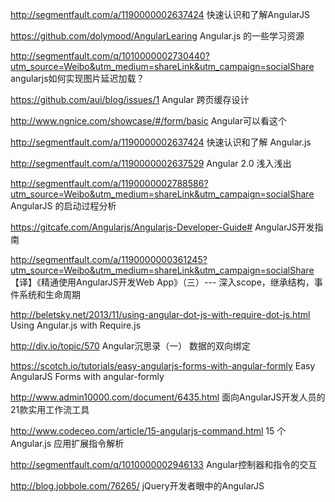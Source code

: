 http://segmentfault.com/a/1190000002637424
快速认识和了解AngularJS

https://github.com/dolymood/AngularLearing
Angular.js 的一些学习资源

http://segmentfault.com/q/1010000002730440?utm_source=Weibo&utm_medium=shareLink&utm_campaign=socialShare
angularjs如何实现图片延迟加载？

https://github.com/aui/blog/issues/1
Angular 跨页缓存设计

http://www.ngnice.com/showcase/#/form/basic
Angular可以看这个

http://segmentfault.com/a/1190000002637424
快速认识和了解 Angular.js

http://segmentfault.com/a/1190000002637529
Angular 2.0 浅入浅出

http://segmentfault.com/a/1190000002788586?utm_source=Weibo&utm_medium=shareLink&utm_campaign=socialShare
AngularJS 的启动过程分析

https://gitcafe.com/Angularjs/Angularjs-Developer-Guide#
AngularJS开发指南

http://segmentfault.com/a/1190000000361245?utm_source=Weibo&utm_medium=shareLink&utm_campaign=socialShare
【译】《精通使用AngularJS开发Web App》（三）--- 深入scope，继承结构，事件系统和生命周期

http://beletsky.net/2013/11/using-angular-dot-js-with-require-dot-js.html
Using Angular.js with Require.js

http://div.io/topic/570
Angular沉思录（一） 数据的双向绑定

https://scotch.io/tutorials/easy-angularjs-forms-with-angular-formly
Easy AngularJS Forms with angular-formly

http://www.admin10000.com/document/6435.html
面向AngularJS开发人员的21款实用工作流工具

http://www.codeceo.com/article/15-angularjs-command.html
15 个 Angular.js 应用扩展指令解析

http://segmentfault.com/q/1010000002946133
Angular控制器和指令的交互

http://blog.jobbole.com/76265/
jQuery开发者眼中的AngularJS
